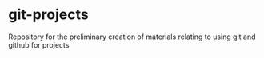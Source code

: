 # git-projects

Repository for the preliminary creation of materials relating to using git and github for projects

